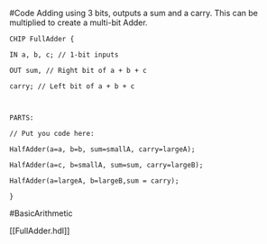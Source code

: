#Code 
Adding using 3 bits, outputs a sum and a carry. This can be multiplied to create a multi-bit Adder.

```HDL
CHIP FullAdder {

IN a, b, c; // 1-bit inputs

OUT sum, // Right bit of a + b + c

carry; // Left bit of a + b + c

  

PARTS:

// Put you code here:

HalfAdder(a=a, b=b, sum=smallA, carry=largeA);

HalfAdder(a=c, b=smallA, sum=sum, carry=largeB);

HalfAdder(a=largeA, b=largeB,sum = carry);

}
```
#BasicArithmetic

[[FullAdder.hdl]]
